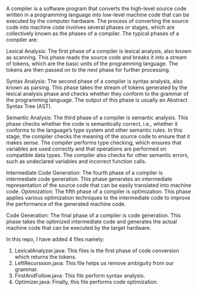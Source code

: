 A compiler is a software program that converts the high-level source code written in a programming language into low-level machine code that can be executed by the computer hardware. The process of converting the source code into machine code involves several phases or stages, which are collectively known as the phases of a compiler. The typical phases of a compiler are:

Lexical Analysis: The first phase of a compiler is lexical analysis, also known as scanning. This phase reads the source code and breaks it into a stream of tokens, which are the basic units of the programming language. The tokens are then passed on to the next phase for further processing.

Syntax Analysis: The second phase of a compiler is syntax analysis, also known as parsing. This phase takes the stream of tokens generated by the lexical analysis phase and checks whether they conform to the grammar of the programming language. The output of this phase is usually an Abstract Syntax Tree (AST).

Semantic Analysis: The third phase of a compiler is semantic analysis. This phase checks whether the code is semantically correct, i.e., whether it conforms to the language’s type system and other semantic rules. In this stage, the compiler checks the meaning of the source code to ensure that it makes sense. The compiler performs type checking, which ensures that variables are used correctly and that operations are performed on compatible data types. The compiler also checks for other semantic errors, such as undeclared variables and incorrect function calls.

Intermediate Code Generation: The fourth phase of a compiler is intermediate code generation. This phase generates an intermediate representation of the source code that can be easily translated into machine code.
Optimization: The fifth phase of a compiler is optimization. This phase applies various optimization techniques to the intermediate code to improve the performance of the generated machine code.

Code Generation: The final phase of a compiler is code generation. This phase takes the optimized intermediate code and generates the actual machine code that can be executed by the target hardware.

In this repo, I have added 4 files namely:
1) LexicalAnalyzer.java: This files is the first phase of code conversion which returns the tokens.
2) LeftRecurssion.java: This file helps us remove ambiguity from our grammar.
3) FirstAndFollow.java: This file perform syntax analysis.
4) Optimizer.java: Finally, this file performs code optimization.

